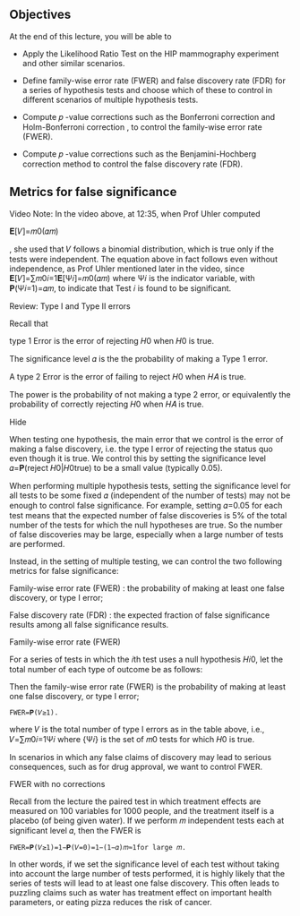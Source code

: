 ## Objectives

At the end of this lecture, you will be able to

- Apply the Likelihood Ratio Test on the HIP mammography experiment and other similar scenarios.

- Define family-wise error rate (FWER) and false discovery rate (FDR) for a series of hypothesis tests and choose which of these to control in different scenarios of multiple hypothesis tests.

- Compute  𝑝 -value corrections such as the Bonferroni correction and Holm-Bonferroni correction , to control the family-wise error rate (FWER).

- Compute  𝑝 -value corrections such as the Benjamini-Hochberg correction method to control the false discovery rate (FDR).



## Metrics for false significance

Video Note: In the video above, at 12:35, when Prof Uhler computed

𝐄[𝑉]=𝑚0(𝛼𝑚)
 
, she used that 𝑉 follows a binomial distribution, which is true only if the tests were independent. The equation above in fact follows even without independence, as Prof Uhler mentioned later in the video, since 𝐄[𝑉]=∑𝑚0𝑖=1𝐄[Ψ𝑖]=𝑚0(𝛼𝑚) where Ψ𝑖 is the indicator variable, with 𝐏(Ψ𝑖=1)=𝛼𝑚, to indicate that Test 𝑖 is found to be significant.

Review: Type I and Type II errors

Recall that

type 1 Error is the error of rejecting 𝐻0 when 𝐻0 is true.

The significance level 𝛼 is the the probability of making a Type 1 error.

A type 2 Error is the error of failing to reject 𝐻0 when 𝐻𝐴 is true.

The power is the probability of not making a type 2 error, or equivalently the probability of correctly rejecting 𝐻0 when 𝐻𝐴 is true.

Hide

When testing one hypothesis, the main error that we control is the error of making a false discovery, i.e. the type I error of rejecting the status quo even though it is true. We control this by setting the significance level 𝛼=𝐏(reject 𝐻0|𝐻0true) to be a small value (typically 0.05).

When performing multiple hypothesis tests, setting the significance level for all tests to be some fixed 𝛼 (independent of the number of tests) may not be enough to control false significance. For example, setting 𝛼=0.05 for each test means that the expected number of false discoveries is 5% of the total number of the tests for which the null hypotheses are true. So the number of false discoveries may be large, especially when a large number of tests are performed.

Instead, in the setting of multiple testing, we can control the two following metrics for false significance:

Family-wise error rate (FWER) : the probability of making at least one false discovery, or type I error;

False discovery rate (FDR) : the expected fraction of false significance results among all false significance results.

Family-wise error rate (FWER)

For a series of tests in which the 𝑖th test uses a null hypothesis 𝐻𝑖0, let the total number of each type of outcome be as follows:


Then the family-wise error rate (FWER) is the probability of making at least one false discovery, or type I error;

 	FWER=𝐏(𝑉≥1).	 	 
where 𝑉 is the total number of type I errors as in the table above, i.e., 𝑉=∑𝑚0𝑖=1Ψ𝑖 where {Ψ𝑖} is the set of 𝑚0 tests for which 𝐻0 is true.

In scenarios in which any false claims of discovery may lead to serious consequences, such as for drug approval, we want to control FWER.

FWER with no corrections

Recall from the lecture the paired test in which treatment effects are measured on 100 variables for 1000 people, and the treatment itself is a placebo (of being given water). If we perform 𝑚 independent tests each at significant level 𝛼, then the FWER is

 	FWER=𝐏(𝑉≥1)=1−𝐏(𝑉=0)=1−(1−𝛼)𝑚≈1for large 𝑚.	 	 
In other words, if we set the significance level of each test without taking into account the large number of tests performed, it is highly likely that the series of tests will lead to at least one false discovery. This often leads to puzzling claims such as water has treatment effect on important health parameters, or eating pizza reduces the risk of cancer.